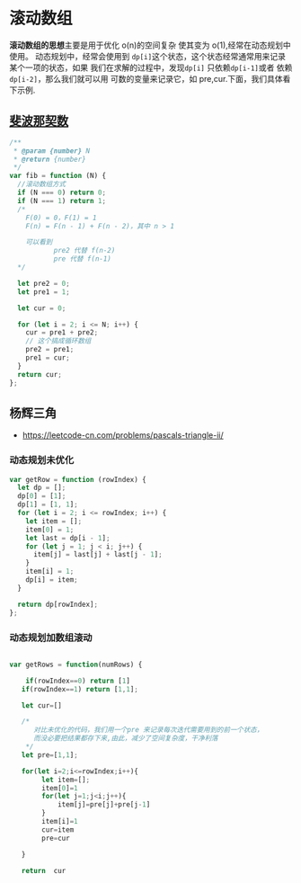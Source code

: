 # 滚动数组

**滚动数组的思想**主要是用于优化 o(n)的空间复杂 使其变为 o(1),经常在动态规划中使用。
动态规划中，经常会使用到 `dp[i]`这个状态，这个状态经常通常用来记录某个一项的状态，如果
我们在求解的过程中，发现`dp[i]` 只依赖`dp[i-1]`或者 依赖 `dp[i-2]`，那么我们就可以用
可数的变量来记录它，如 pre,cur.下面，我们具体看下示例.

## [斐波那契数](https://leetcode-cn.com/problems/fibonacci-number/)

```js
/**
 * @param {number} N
 * @return {number}
 */
var fib = function (N) {
  //滚动数组方式
  if (N === 0) return 0;
  if (N === 1) return 1;
  /*
    F(0) = 0，F(1) = 1
    F(n) = F(n - 1) + F(n - 2)，其中 n > 1

    可以看到 
           pre2 代替 f(n-2)
           pre 代替 f(n-1)
  */

  let pre2 = 0;
  let pre1 = 1;

  let cur = 0;

  for (let i = 2; i <= N; i++) {
    cur = pre1 + pre2;
    // 这个搞成循环数组
    pre2 = pre1;
    pre1 = cur;
  }
  return cur;
};
```

## 杨辉三角

- https://leetcode-cn.com/problems/pascals-triangle-ii/

### 动态规划未优化

```js
var getRow = function (rowIndex) {
  let dp = [];
  dp[0] = [1];
  dp[1] = [1, 1];
  for (let i = 2; i <= rowIndex; i++) {
    let item = [];
    item[0] = 1;
    let last = dp[i - 1];
    for (let j = 1; j < i; j++) {
      item[j] = last[j] + last[j - 1];
    }
    item[i] = 1;
    dp[i] = item;
  }

  return dp[rowIndex];
};
```

### 动态规划加数组滚动

```js

var getRows = function(numRows) {

    if(rowIndex==0) return [1]
   if(rowIndex==1) return [1,1];

   let cur=[]

   /*
      对比未优化的代码，我们用一个pre 来记录每次迭代需要用到的前一个状态，
      而没必要把结果都存下来,由此，减少了空间复杂度，干净利落
    */
   let pre=[1,1];

   for(let i=2;i<=rowIndex;i++){
        let item=[];
        item[0]=1
        for(let j=1;j<i;j++){
            item[j]=pre[j]+pre[j-1]
        }
        item[i]=1
        cur=item
        pre=cur

   }

   return  cur


```
